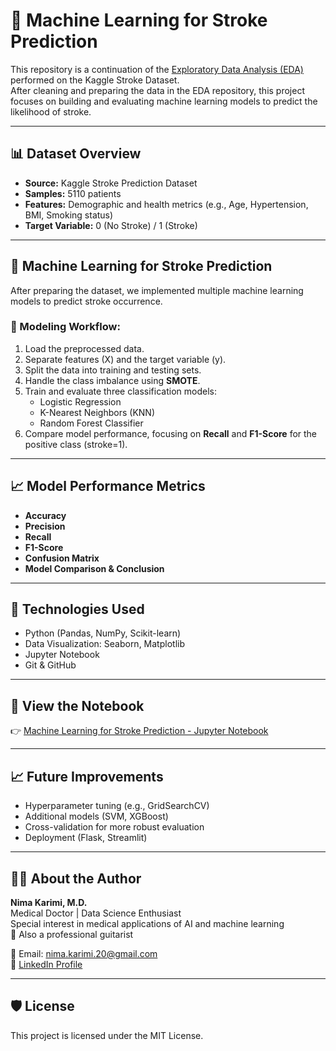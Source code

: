 # 🧠 Machine Learning for Stroke Prediction

This repository is a continuation of the [Exploratory Data Analysis (EDA)](https://github.com/drnima-ai/stroke-data-analysis) performed on the Kaggle Stroke Dataset.  
After cleaning and preparing the data in the EDA repository, this project focuses on building and evaluating machine learning models to predict the likelihood of stroke.

---

## 📊 Dataset Overview
- **Source:** Kaggle Stroke Prediction Dataset  
- **Samples:** 5110 patients  
- **Features:** Demographic and health metrics (e.g., Age, Hypertension, BMI, Smoking status)  
- **Target Variable:** 0 (No Stroke) / 1 (Stroke)  

---

## 🧠 Machine Learning for Stroke Prediction
After preparing the dataset, we implemented multiple machine learning models to predict stroke occurrence.  

### 🔢 Modeling Workflow:
1. Load the preprocessed data.  
2. Separate features (X) and the target variable (y).  
3. Split the data into training and testing sets.  
4. Handle the class imbalance using **SMOTE**.  
5. Train and evaluate three classification models:
   - Logistic Regression  
   - K-Nearest Neighbors (KNN)  
   - Random Forest Classifier  
6. Compare model performance, focusing on **Recall** and **F1-Score** for the positive class (stroke=1).  

---

## 📈 Model Performance Metrics
- **Accuracy**  
- **Precision**  
- **Recall**  
- **F1-Score**  
- **Confusion Matrix**  
- **Model Comparison & Conclusion**  

---

## 🧰 Technologies Used
- Python (Pandas, NumPy, Scikit-learn)  
- Data Visualization: Seaborn, Matplotlib  
- Jupyter Notebook  
- Git & GitHub  

---

## 📎 View the Notebook
👉 [Machine Learning for Stroke Prediction - Jupyter Notebook](https://github.com/drnima-ai/stroke-ml-prediction/blob/main/Machine%20Learning%20for%20Stroke%20Prediction.ipynb)  

---

## 📈 Future Improvements
- Hyperparameter tuning (e.g., GridSearchCV)  
- Additional models (SVM, XGBoost)  
- Cross-validation for more robust evaluation  
- Deployment (Flask, Streamlit)  

---

## 👨‍⚕️ About the Author
**Nima Karimi, M.D.**  
Medical Doctor | Data Science Enthusiast  
Special interest in medical applications of AI and machine learning  
🎸 Also a professional guitarist  

📧 Email: nima.karimi.20@gmail.com  
🔗 [LinkedIn Profile](https://www.linkedin.com/in/drnima-ai)  

---

## 🛡️ License
This project is licensed under the MIT License.
